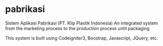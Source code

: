 # pabrikasi

Sistem Aplikasi Pabrikasi (PT. Klip Plastik Indonesia)
An integrated system from the marketing process to the production process until packaging

This system is built using Codeigniter3, Boostrap, Javascript, JQuery, etc.
